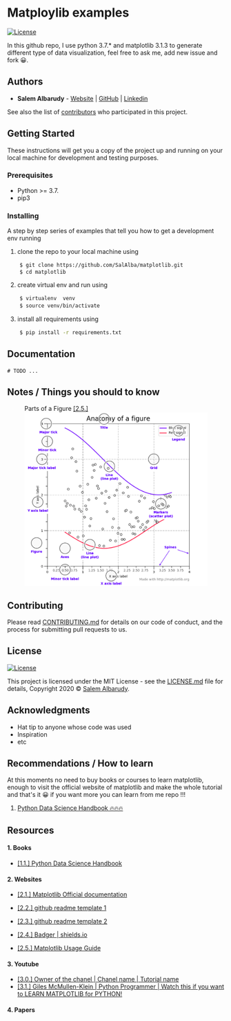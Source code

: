 # Matploylib examples
[![License](https://img.shields.io/github/license/salalba/matplotlib)](https://github.com/SalAlba/matplotlib/blob/master/LICENSE)

In this github repo, I use python 3.7.* and matplotlib 3.1.3 to generate different type of data visualization, feel free to ask me, add new issue and fork 😀.

## Authors

* **Salem Albarudy** - [Website](salem-albarudy.com) | [GitHub](https://github.com/salalba) | [Linkedin](https://linkedin.com/in/salem-albarudy/)

See also the list of [contributors](https://github.com/your/project/contributors) who participated in this project.

## Getting Started

These instructions will get you a copy of the project up and running on your local machine for development and testing purposes.

### Prerequisites

+ Python >= 3.7.
+ pip3

### Installing

A step by step series of examples that tell you how to get a development env running

1. clone the repo to your local machine using

``` repo
    $ git clone https://github.com/SalAlba/matplotlib.git
    $ cd matplotlib
```

2. create virtual env and run using

``` bash
    $ virtualenv  venv
    $ source venv/bin/activate
```

3. install all requirements using

``` bash
    $ pip install -r requirements.txt
```

## Documentation

```
# TODO ...

```

## Notes / Things you should to know

<figure>
  <figcaption>Parts of a Figure <a href="#Resources">[2.5.]</a></figcaption>
  <img src="imgs/1.png" alt="1.png" title="Parts of a Figure" />
</figure>


## Contributing

Please read [CONTRIBUTING.md](https://gist.github.com/PurpleBooth/b24679402957c63ec426) for details on our code of conduct, and the process for submitting pull requests to us.



## License
[![License](https://img.shields.io/github/license/salalba/matplotlib)](https://github.com/SalAlba/matplotlib/blob/master/LICENSE)

This project is licensed under the MIT License - see the [LICENSE.md](LICENSE.md) file for details, Copyright 2020 © <a href="https://github.com/SalAlba/" target="_blank">Salem Albarudy</a>.


## Acknowledgments

* Hat tip to anyone whose code was used
* Inspiration
* etc


## Recommendations / How to learn

At this moments no need to buy books or courses to learn matplotlib, enough to visit the official website of matplotlib and make the whole tutorial and that's it 😀 if you want more you can learn from me repo !!!

1. [Python Data Science Handbook 🔥🔥🔥 ](https://jakevdp.github.io/PythonDataScienceHandbook/)

## Resources

#### 1. Books
+ [[1.1.] Python Data Science Handbook ](https://github.com/jakevdp/PythonDataScienceHandbook/blob/master/notebooks/04.00-Introduction-To-Matplotlib.ipynb)

#### 2. Websites
+ [[2.1.] Matplotlib Official documentation ](https://matplotlib.org/tutorials/index.html)

+ [[2.2.] github readme template 1 ](https://gist.github.com/PurpleBooth/109311bb0361f32d87a2)
+ [[2.3.] github readme template 2 ](https://gist.github.com/fvcproductions/1bfc2d4aecb01a834b46)
+ [[2.4.] Badger | shields.io ](https://shields.io/)
+ [[2.5.] Matplotlib Usage Guide](https://matplotlib.org/tutorials/introductory/usage.html#sphx-glr-tutorials-introductory-usage-py)
#### 3. Youtube
+ [[3.0.] Owner of the chanel | Chanel name | Tutorial name ](#)
+ [[3.1.] Giles McMullen-Klein | Python Programmer | Watch this if you want to LEARN MATPLOTLIB for PYTHON!](https://www.youtube.com/watch?v=6rKe2IEIu8c)

#### 4. Papers

